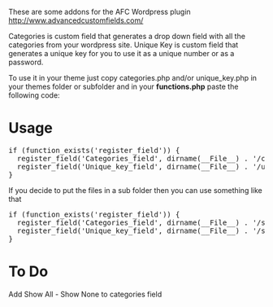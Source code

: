 These are some addons for the AFC Wordpress plugin http://www.advancedcustomfields.com/

Categories is custom field that generates a drop down field with all the categories from your wordpress site.
Unique Key is custom field that generates a unique key for you to use it as a unique number or as a password.

To use it in your theme just copy categories.php and/or unique_key.php in your themes folder or subfolder and in your <strong>functions.php</strong> paste the following code:

<h1>Usage</h1>
<pre>if (function_exists('register_field')) { 
  register_field('Categories_field', dirname(__File__) . '/categories.php'); 
  register_field('Unique_key_field', dirname(__File__) . '/unique_key.php'); 
}</pre>

If you decide to put the files in a sub folder then you can use something like that

<pre>if (function_exists('register_field')) { 
  register_field('Categories_field', dirname(__File__) . '/subfolder_name/categories.php'); 
  register_field('Unique_key_field', dirname(__File__) . '/subfolder_name/unique_key.php');
}</pre>

<h1>To Do</h1>
Add Show All - Show None to categories field